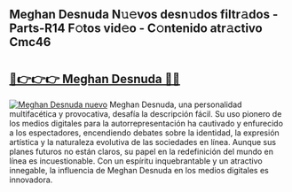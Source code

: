 ## Meghan Desnuda N𝚞𝚎vos desn𝚞dos filtr𝚊dos - Parts-R14 F𝚘tos vid𝚎o - C𝚘ntenido atr𝚊ctivo Cmc46

# <h2><a href="http://mb8mc7.tromn.icu/?c=Meghan+Desnuda">🔗👉👉👉 Meghan Desnuda 🔗🔗</a></h2>

[![Meghan Desnuda nuevo](https://i.imgur.com/pEAQMta.gif)](http://mb8mc7.tromn.icu/?c=Meghan+Desnuda)
Meghan Desnuda, una personalidad multifacética y provocativa, desafía la descripción fácil. Su uso pionero de los medios digitales para la autorrepresentación ha cautivado y enfurecido a los espectadores, encendiendo debates sobre la identidad, la expresión artística y la naturaleza evolutiva de las sociedades en línea. Aunque sus planes futuros no están claros, su papel en la redefinición del mundo en línea es incuestionable. Con un espíritu inquebrantable y un atractivo innegable, la influencia de Meghan Desnuda en los medios digitales es innovadora.
